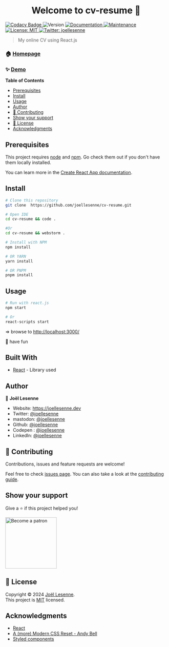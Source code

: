 <h1 align="center">Welcome to cv-resume 👋</h1>
<p>
    <a href="https://www.codacy.com/gh/joellesenne/cv-resume/dashboard?utm_source=github.com&amp;utm_medium=referral&amp;utm_content=joellesenne/cv-resume&amp;utm_campaign=Badge_Grade">
        <img alt="Codacy Badge" src="https://app.codacy.com/project/badge/Grade/12f6b884cb4049638ac87adf66005cce"/>
    </a>
    <img alt="Version" src="https://img.shields.io/badge/version-3.0.0-blue.svg?cacheSeconds=2592000" />
    <a href="https://github.com/joellesenne/cv-resume#readme" target="_blank">
        <img alt="Documentation" src="https://img.shields.io/badge/documentation-yes-brightgreen.svg" />
    </a>
    <a href="https://github.com/joellesenne/cv-resume/graphs/commit-activity" target="_blank">
        <img alt="Maintenance" src="https://img.shields.io/badge/Maintained%3F-yes-green.svg" />
    </a>
    <a href="https://github.com/joellesenne/cv-resume/blob/master/LICENSE" target="_blank">
        <img alt="License: MIT" src="https://img.shields.io/github/license/joellesenne/cv-resume" />
    </a>
    <a href="https://twitter.com/joellesenne" target="_blank">
        <img alt="Twitter: joellesenne" src="https://img.shields.io/twitter/follow/joellesenne.svg?style=social" />
    </a>
</p>

> My online CV using React.js

### 🏠 [Homepage](https://github.com/joellesenne/cv-reseme)

### ✨ [Demo](https://cv.joellesenne.dev)

**Table of Contents** 
- [Prerequisites](#prerequisites)
- [Install](#install)
- [Usage](#usage)
- [Author](#author)
- [🤝 Contributing](#-contributing)
- [Show your support](#show-your-support)
- [📝 License](#-license)
- [Acknowledgments](#acknowledgments)

## Prerequisites

This project requires [node](https://nodejs.org) and [npm](https://npmjs.com). Go check them out if you don't have them locally installed.

You can learn more in the [Create React App documentation](https://facebook.github.io/create-react-app/docs/getting-started).

## Install

```sh
# Clone this repository
git clone  https://github.com/joellesenne/cv-resume.git

# Open IDE
cd cv-resume && code .

#Or
cd cv-resume && webstorm .

# Install with NPM
npm install

# OR YARN
yarn install

# OR PNPM
pnpm install
```

## Usage

```sh
# Run with react.js
npm start

# Or
react-scripts start
```

=> browse to [http://localhost:3000/](http://localhost:3000/)

🎉 have fun

## Built With

- [React](https://react.dev/) - Library used

## Author

👤 **Joël Lesenne**

- Website: https://joellesenne.dev
- Twitter: [@joellesenne](https://twitter.com/joellesenne)
- mastodon: [@joellesenne](https://mastodon.social/@joellesenne)
- Github: [@joellesenne](https://github.com/joellesenne)
- Codepen : [@joellesenne](https://codepen.io/joellesenne)
- LinkedIn: [@joellesenne](https://linkedin.com/in/joellesenne)

## 🤝 Contributing

Contributions, issues and feature requests are welcome!

Feel free to check [issues page](https://github.com/joellesenne/cv-resume/issues). You can also take a look at the [contributing guide](https://github.com/joellesenne/cv-resume/blob/master/CONTRIBUTING.md).

## Show your support

Give a ⭐️ if this project helped you!

<a href="https://www.patreon.com/joellesenne">
  <img alt="Become a patron" src="https://c5.patreon.com/external/logo/become_a_patron_button@2x.png" width="160">
</a>

## 📝 License

Copyright © 2024 [Joël Lesenne](https://github.com/joellesenne). <br />This project is [MIT](LICENSE) licensed.

## Acknowledgments

- [React](https://react.dev/)
- [A (more) Modern CSS Reset - Andy Bell](https://andy-bell.co.uk/a-more-modern-css-reset/)
- [Styled components](https://styled-components.com/)
